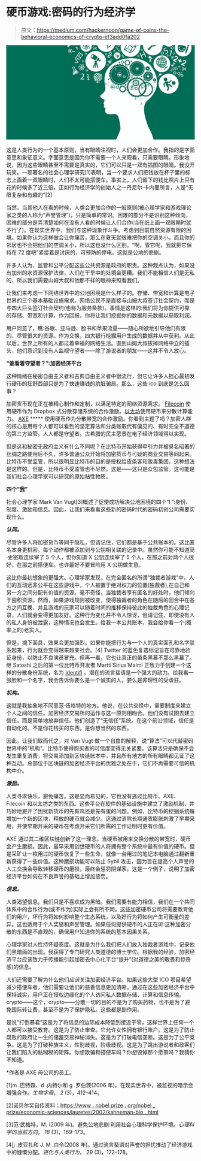 # 硬币游戏:密码的行为经济学

> 原文：<https://medium.com/hackernoon/game-of-coins-the-behavioral-economics-of-crypto-ef3add0fa202>

![](img/44c893634b11f7213e3f70dd0e8fabb2.png)

这是人类行为的一个基本原则，当有眼睛注视时，人们会更加合作。我指的是字面意思和象征意义。字面意思是因为你不需要一个人来观看，只需要眼睛。形象地说，因为这些眼睛甚至不需要是真实的，它们可以只是一双有插图的眼睛。我没开玩笑。一项著名的社会心理学研究[1]表明，当一个要求人们把钱放在杯子里的标志上画着一双眼睛时，人们不太可能搭便车。事实上，人们留下的钱比照片上只有花的时候多了近三倍。正如行为经济学的创始人之一丹尼尔·卡内曼所言，人是“无限复杂和有趣的”[2]

当然，当其他人在看的时候，人类会更加合作的一般原则(被心理学家和游戏理论家之类的人称为“声誉管理”)，只是简单的常识。困难的部分不是识别这种倾向，困难的部分是弄清楚如何在没有人看的时候让人们合作(当在纸上画一双眼睛时就不行了)。在现实世界中，我们与这种现象作斗争。考虑到目前自然资源有限的困境。如果你认为这样做会让你痛苦，那么在夏天就很难把你的空调关小，而且你的邻居也不会把他们的空调关小，所以这也没什么区别。“啊，管它呢，我就把它保持在 72 度吧”紧接着是讨厌的，可预防的停电。这就是公地的悲剧。

许多人认为，监管和公平分配这些公共资源是政府的职责。这种观点认为，如果没有加州的水资源保护法律，人们在干旱中的处境会更糟。我们不能相信人们是无私的，所以我们需要山姆大叔和他那不祥的眼神来照看我们。

让我们来考虑一下网络世界中的公地困境是什么样子的。存储、带宽和计算是电子世界的三个基本基础设施需求。网络公民不是直接与山姆大叔签订社会契约，而是与四大巨头签订社会契约(也称为服务条款)。事情是这样的:我们将为你提供可靠的存储、带宽和计算，作为回报，你将让我们挖掘你的数据和元数据以获取利润。

用户同意了，瞧:谷歌、亚马逊、脸书和苹果流量——随心所欲地引导他们有限的、尽管很大的资源。作为交换，四大银行挖掘用户生成的数据并从中获利。从此以后，世界上所有的人都过着幸福的网络生活。直到山姆大叔拔掉网络中立的插头，他们意识到没有人监视守望者——除了游说者的朋友——这并不令人放心。

**“谁看着守望者？”:加密经济平台**

这种情绪在秘密自由主义者和古典自由主义者中很流行，但它让许多人担心最初发行硬币的狂野西部只是为了快速赚钱的肮脏骗局。那么，这些 ico 到底是怎么回事？

加密货币现在正在被精心制作和定制，以满足特定的网络资源需求。 [Filecoin](http://filecoin.io) 使用硬币作为 Dropbox 式分散存储系统的合作激励。[以太坊](http://ethereum.org)使用硬币来分散计算能力。 [AXE](http://axe.eco) ***** 使用硬币作为分散带宽的合作激励。你看到主题了吗？加密人群的核心是用每个人都可以看到的坚定算法和分类账取代有偏见的、有时完全不道德的第三方监管。人人都是守望者。古希腊的民主愿景在电子经济领域得以实现。

但是这和秘密无政府主义有什么不同呢？在比特币开始获得牵引力并被臭名昭著的丝绸之路使用后不久，许多普通公众开始将加密货币与可疑的商业交易等同起来。比特币不受监管，所以很明显比特币的目的是授权给皮条客和贩毒集团，这种想法是这样的。但是，比特币不受监管也不尽然。这是——这只是众包监管。这可能是我们社会心理学家可以研究的原始粘性物质。

**四个“我”**

社会心理学家 Mark Van Vugt[3]概述了促使成功解决公地困境的四个“I ”:身份、制度、激励和信息。因此，让我们来看看这些新的密码时代的密码初创公司需要实现什么。

***认同。***

尽管许多人将加密货币等同于隐私，但请记住，它们都是基于公共账本的。这比匿名本身更机密。每个动作都被添加到与公钥相关联的记录中。虽然你可能不知道简·史密斯连续宰了 5 个人，但你知道 X 公钥连续宰了 5 个人，在那之前对两个人很好，在那之前搭便车。也许最好不要冒险用 X 公钥做生意。

这比你最初想象的更强大。心理学家发现，在完全匿名的所谓“独裁者游戏”中，人们的互动远非公平在这些游戏中，个人被置于绝对权力的位置(独裁者),在自己和另一方之间分配有价值的资源。毫不奇怪，当独裁者享有匿名的好处时，他们倾向于囤积资源。然而，如果游戏规则被改变，使得独裁者的角色在随后的回合中在各方之间互换，并且游戏的玩家可以随着时间的推移保持彼此的独裁角色的心理记录，人们就会变得更加友好。这种行为变化并不令人惊讶，但请记住，即使没有人的私人身份被泄露，这种情况也会发生。给我一本公共账本，我会给你看一个(概率上的)老实人。

但是，摘下面具，效果会更加强烈。如果你能把行为与一个人的真实面孔和名字联系起来，行为就会变得越来越亲社会。[4] Twitter 的蓝色复选标记旨在可靠地验证身份，以防止不良演员冒充。但再一看，它也让真正的苗条黑幕不那么黑幕了。继 Satoshi 之后的第一位比特币开发者 Martti‘Sirius’Malmi 正致力于创建一个这样的分散身份系统，名为 [Identifi](https://github.com/identifi/identifi-lib) 。潜在的流言蜚语是一个强大的动力。给我看一张脸和一个名字，我会告诉你要么是一个诚实的人，要么是非理性的受虐狂。

***机构。***

这就是我抽象地不同意范·伍格特的地方。他说，在公共交换中，需要制度来建立个人之间的信任。加密经济交易所的运作与这一原则相吻合。他们没有试图去建立信任，而是简单地放弃信任。他们创造了“无信任”系统。在这个前沿领域，信任是自动化的。不是你花钱买的东西，是你想当然的东西。

因此，让我们取而代之，对 Van Vugt 做一个自由的解释，说“算法”可以代替密码世界中的“机构”。比特币使得购买者的可信度变得无关紧要。该算法只是确保不会发生重复消费，将交易添加到区块链账本中，并且所有地方的所有眼睛都见证了这种互动。总部位于区块链的加密经济平台的优雅之处在于，它们不再需要可信的机构中介。

***激励。***

人类寻求快乐，避免痛苦。这是显而易见的，它也没有逃过比特币、AXE、Filecoin 和以太坊之类的东西。这些平台在软件的基础设施中建立了激励机制，并巧妙地避开了困扰新货币的先有鸡还是先有蛋的问题。例如，比特币的挖掘系统每增加一个新的区块，释放的硬币就会减少。这通过消除长期通货膨胀刺激了早期采用，并使早期开采的硬币在考虑开采它们所需的工作证明时更有价值。

AXE 通过其二维区块链创新了这一理念。当硬币被用来交换分散的带宽时，硬币会产生磨损。因此，最早采用创世硬币的人将拥有整个系统中最有价值的硬币。但是采矿让一枚用过的硬币恢复了一些生命，就像一台用过的笔记本电脑通过翻新重新获得了一些价值。这种磨损功能可以防止 Sybil 攻击，因为旨在提高个人声誉的人工交换会导致转移硬币的磨损，最终会惩罚阴谋家。这是一个例子，说明了加密经济平台如何在不良声誉的基础上增加惩罚。

***信息。***

人类渴望信息。我们只是不喜欢成为黑暗。我们需要有能力相信，我们在一个共同体系中的合作行为(或不作为)实际上会有所不同。这些加密硬币公司将需要教育他们的用户，坏行为将如何影响整个生态系统，以及好行为将如何产生可衡量的差异。这也适用于个人奖惩和声誉管理。如果任何提供硬币的人正在听:这种加密分散的东西是不直观的，确保用户知道你的系统的基本因果关系。

心理学家对人性持怀疑态度。这就是为什么我们把人们放入独裁者游戏中，记录他们黑暗面的出现。我获得了专门研究人类道德的博士学位。根据我的经验，加密经济平台应该致力于传播能引起加密去中心化平台“提升”(对道德之美的敬畏和惊奇感)的信息。

人们还需要了解为什么他们*应该*关注加密经济平台。如果这些大型 ICO 项目希望减少搭便车者，他们需要让他们的慈善信息更加清晰。通过在这些加密经济平台中保持诚实，用户正在授权边缘化的个人访问私人数据存储、计算和信息传输。crypto——这个，crypto——分散一切的目的不是为了购买药物，也不是为了避免国际转让费，甚至不是为了保护隐私。这些都是副作用。

是说“打倒暴君”这是为了将信息的边际成本降低到接近于零，这样世界上任何一个人都可以接受教育。这是为了防止审查。它允许女性拥有银行账户。这是为了防止腐败的政府让一生的储蓄交易神秘消失。这是为了打破电信垄断。这是为了公平竞争。这是为了打破种族主义，性别歧视，阶级歧视。这是为了跳出游说者和政客们让我们陷入的黏糊糊的矩阵。你想欺骗和搭便车吗？你想毁掉那个愿景吗？我猜你不知道。

*作者是 AXE 母公司的员工。

[1]m .巴特森、d .内特尔和 g .罗伯茨(2006 年)。在现实世界中，被监视的暗示会增强合作。*生物字母*， *2* (3)，412–414。

[2]诺贝尔奖自传资料；[https://www . nobel prize . org/nobel _ prize/economic-sciences/lauretes/2002/kahneman-bio . html](https://www.nobelprize.org/nobel_prizes/economic-sciences/laureates/2002/kahneman-bio.html)

[3]范·武格特，M. (2009 年)。避免公地悲剧:利用社会心理科学保护环境。*心理科学的当前方向*， *18* (3)，169–173。

[4]j .皮亚扎和 J. M .白令(2008 年)。通过流言蜚语对声誉的担忧推动了经济游戏中的慷慨分配。*进化与人类行为*， *29* (3)，172–178。